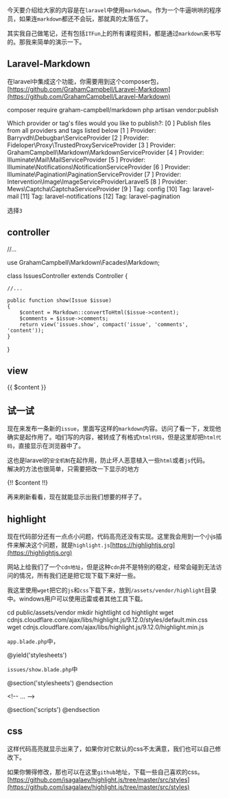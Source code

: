 今天要介绍给大家的内容是在`laravel`中使用`markdown`。作为一个牛逼哄哄的程序员，如果连`markdown`都还不会玩，那就真的太落伍了。

其实我自己做笔记，还有包括`ITFun`上的所有课程资料，都是通过`markdown`来书写的。那我来简单的演示一下。

Laravel-Markdown
----------------

在laravel中集成这个功能，你需要用到这个composer包，[https://github.com/GrahamCampbell/Laravel-Markdown](https://github.com/GrahamCampbell/Laravel-Markdown)

composer require graham-campbell/markdown
php artisan vendor:publish

 Which provider or tag's files would you like to publish?:
  \[0 \] Publish files from all providers and tags listed below
  \[1 \] Provider: Barryvdh\\Debugbar\\ServiceProvider
  \[2 \] Provider: Fideloper\\Proxy\\TrustedProxyServiceProvider
  \[3 \] Provider: GrahamCampbell\\Markdown\\MarkdownServiceProvider
  \[4 \] Provider: Illuminate\\Mail\\MailServiceProvider
  \[5 \] Provider: Illuminate\\Notifications\\NotificationServiceProvider
  \[6 \] Provider: Illuminate\\Pagination\\PaginationServiceProvider
  \[7 \] Provider: Intervention\\Image\\ImageServiceProviderLaravel5
  \[8 \] Provider: Mews\\Captcha\\CaptchaServiceProvider
  \[9 \] Tag: config
  \[10\] Tag: laravel-mail
  \[11\] Tag: laravel-notifications
  \[12\] Tag: laravel-pagination

选择`3`

controller
----------

//...

use GrahamCampbell\\Markdown\\Facades\\Markdown;

class IssuesController extends Controller
{

    //...

    public function show(Issue $issue)
    {
        $content = Markdown::convertToHtml($issue->content);
        $comments = $issue->comments;
        return view('issues.show', compact('issue', 'comments', 'content'));
    }
}

view
----

<div class="am-comment-bd"><p>{{ $content }}</p></div>

试一试
---

现在来发布一条新的`issue`，里面写这样的`markdown`内容。访问了看一下，发现他确实是起作用了。咱们写的内容，被转成了有格式`html代码`，但是这里却把`html代码`，直接显示在浏览器中了。

这也是laravel的`安全机制`在起作用，防止坏人恶意植入一些`html`或者`js`代码。  
解决的方法也很简单，只需要把改一下显示的地方

<div class="am-comment-bd"><p>{!! $content !!}</p></div>

再来刷新看看，现在就能显示出我们想要的样子了。

highlight
---------

现在代码部分还有一点点小问题，代码高亮还没有实现。这里我会用到一个小js插件来解决这个问题，就是`highlight.js`[https://highlightjs.org](https://highlightjs.org)

网站上给我们了一个`cdn地址`，但是这种`cdn`并不是特别的稳定，经常会碰到无法访问的情况，所有我们还是把它现下载下来好一些。

我这里使用`wget`把它的`js`和`css`下载下来，放到`/assets/vendor/highlight`目录中。windows用户可以使用迅雷或者其他工具下载。

cd public/assets/vendor
mkdir hightlight
cd hightlight
wget cdnjs.cloudflare.com/ajax/libs/highlight.js/9.12.0/styles/default.min.css
wget cdnjs.cloudflare.com/ajax/libs/highlight.js/9.12.0/highlight.min.js

`app.blade.php`中，

<head>
    <!-- ... -->
    @yield('stylesheets')
</head>

`issues/show.blade.php`中

@section('stylesheets')
    <link rel="stylesheet" href="/assets/vendor/highlight/default.min.css">
@endsection

<!\-\- ... -->

@section('scripts')
    <script src="/assets/vendor/highlight/highlight.min.js"></script>
    <script>hljs.initHighlightingOnLoad();</script>
@endsection

css
---

这样代码高亮就显示出来了，如果你对它默认的css不太满意，我们也可以自己修改下。

<style>
.am-comment-bd h2 {
    margin-top: 0;
    border-bottom: 1px solid #e6e8ec;
}

.am-comment-bd .hljs {
    background: none;
}

.am-comment-bd pre {
    border-radius: 5px;
}
</style>

如果你懒得修改，那也可以在这里`github`地址，下载一些自己喜欢的css。[https://github.com/isagalaev/highlight.js/tree/master/src/styles](https://github.com/isagalaev/highlight.js/tree/master/src/styles)